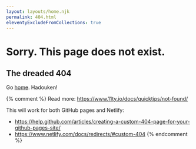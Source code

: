 ```yaml
---
layout: layouts/home.njk
permalink: 404.html
eleventyExcludeFromCollections: true
---
```

# Sorry. This page does not exist.

## The dreaded 404

Go <a href="{{ '/' | url }}">home</a>. Hadouken!

{% comment %}
Read more: https://www.11ty.io/docs/quicktips/not-found/

This will work for both GitHub pages and Netlify:

* https://help.github.com/articles/creating-a-custom-404-page-for-your-github-pages-site/
* https://www.netlify.com/docs/redirects/#custom-404
{% endcomment %}
